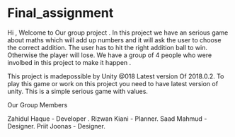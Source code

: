 # Final_assignment
Hi , Welcome to Our group project . In this project we have an serious game about maths which will add up numbers and it will
ask the user to choose the correct addition. The user has to hit the right addition ball to win. Otherwise the player will lose.
We have a group of 4 people who were involbed in this project to make it happen . 

This project is madepossible by Unity @018 Latest version Of 2018.0.2. To play this game or work on this project you need to 
have latest version of unity. This is a simple serious game with values. 

Our Group Members

Zahidul Haque - Developer .
Rizwan Kiani - Planner.
Saad Mahmud - Designer.
Priit Joonas - Designer.
